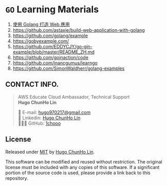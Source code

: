 # `GO` Learning Materials

1. [使用 Golang 打造 Web 應用](https://willh.gitbook.io/build-web-application-with-golang-zhtw/)
2. https://github.com/astaxie/build-web-application-with-golang
3. https://github.com/golang/example
4. https://gobyexample.com/
5. https://github.com/EDDYCJY/go-gin-example/blob/master/README_ZH.md
6. https://github.com/goinaction/code
7. https://github.com/inancgumus/learngo
8. https://github.com/SimonWaldherr/golang-examples

## CONTACT INFO.

> AWS Educate Cloud Ambassador, Technical Support </br>
> **Hugo ChunHo Lin**
> 
> <aside>
>   📩 E-mail: <a href="mailto:hugo970217@gmail.com">hugo970217@gmail.com</a>
> <br>
>   🧳 Linkedin: <a href="https://www.linkedin.com/in/1chooo/">Hugo ChunHo Lin</a>
> <br>
>   👨🏻‍💻 GitHub: <a href="https://github.com/1chooo">1chooo</a>
>    
> </aside>

## License
Released under [MIT](./LICENSE) by [Hugo ChunHo Lin](https://github.com/1chooo).

This software can be modified and reused without restriction.
The original license must be included with any copies of this software.
If a significant portion of the source code is used, please provide a link back to this repository.
